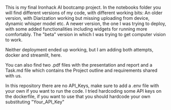 This is my final Ironhack AI bootcamp project. 
In the notebooks folder you will find different versions of my code, with different working bits:
An older version, with Diarization working but missing uploading from device, dynamic whisper model etc.
A newer version, the one I was trying to deploy, with some added functionalities including widgets for running more comfortably.
The "beta" version in which I was trying to get computer vision to work.

Neither deployment ended up working, but I am adding both attempts, docker and streamlit, here.

You can also find two .pdf files with the presentation and report and a Task.md file which contains the Project outline and requirements shared with us.

In this repository there are no API_Keys, make sure to add a .env file with your own if you want to run the code. 
I tried hardcoding some API keys on the dockerfile, if you want to use that you should hardcode your own substituting "Your_API_Key"